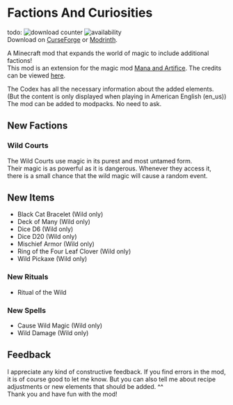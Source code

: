 # Factions And Curiosities
todo: ![download counter](https://cf.way2muchnoise.eu/full_<>_downloads.svg)
![availability](https://cf.way2muchnoise.eu/versions/<>.svg)
<br>Download on [CurseForge](https://www.curseforge.com/minecraft/mc-mods/<>) or [Modrinth](https://modrinth.com/mod/<>).

A Minecraft mod that expands the world of magic to include additional factions!
<br>This mod is an extension for the magic mod [Mana and Artifice](https://www.curseforge.com/minecraft/mc-mods/mana-and-artifice). The credits can be viewed [here](https://github.com/Joh0210/FactionsAndCuriosities/blob/master/CREDITS.md).

The Codex has all the necessary information about the added elements. (But the content is only displayed when playing in American English (en_us))
<br>The mod can be added to modpacks. No need to ask.

## New Factions
### Wild Courts 
The Wild Courts use magic in its purest and most untamed form. <br>Their magic is as powerful as it is dangerous. Whenever they access it, there is a small chance that the wild magic will cause a random event.

## New Items
- Black Cat Bracelet (Wild only)
- Deck of Many (Wild only)
- Dice D6 (Wild only)
- Dice D20 (Wild only)
- Mischief Armor (Wild only) 
- Ring of the Four Leaf Clover (Wild only)
- Wild Pickaxe (Wild only)

### New Rituals
- Ritual of the Wild

### New Spells
- Cause Wild Magic (Wild only)
- Wild Damage (Wild only)

## Feedback
I appreciate any kind of constructive feedback. If you find errors in the mod, it is of course good to let me know. But you can also tell me about recipe adjustments or new elements that should be added. ^^
<br>Thank you and have fun with the mod!